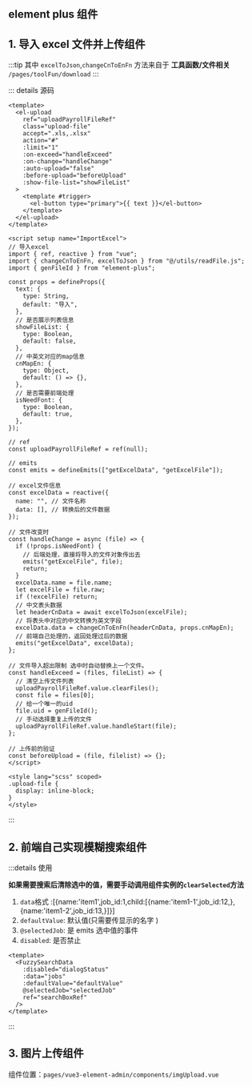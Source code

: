 ## element plus 组件

<script setup>
  import FuzzySearchData from './components/fuzzySearchData.vue'
  const data = [
  {name:'item1',job_id:1,child:[{name:'item1-1',job_id:12,},{name:'item1-2',job_id:13,}]},
  {name:'item2',job_id:2,child:[{name:'item2-1',job_id:22,},{name:'item2-2',job_id:23,}]},
  {name:'item3',job_id:3,child:[{name:'item3-1',job_id:32,},{name:'item3-2',job_id:33,}]},
  ]
</script>

## 1. 导入 excel 文件并上传组件

:::tip
其中 `excelToJson`,`changeCnToEnFn` 方法来自于 **工具函数/文件相关** `/pages/toolFun/download`
:::

::: details 源码

```vue
<template>
  <el-upload
    ref="uploadPayrollFileRef"
    class="upload-file"
    accept=".xls,.xlsx"
    action="#"
    :limit="1"
    :on-exceed="handleExceed"
    :on-change="handleChange"
    :auto-upload="false"
    :before-upload="beforeUpload"
    :show-file-list="showFileList"
  >
    <template #trigger>
      <el-button type="primary">{{ text }}</el-button>
    </template>
  </el-upload>
</template>

<script setup name="ImportExcel">
// 导入excel
import { ref, reactive } from "vue";
import { changeCnToEnFn, excelToJson } from "@/utils/readFile.js";
import { genFileId } from "element-plus";

const props = defineProps({
  text: {
    type: String,
    default: "导入",
  },
  // 是否展示列表信息
  showFileList: {
    type: Boolean,
    default: false,
  },
  // 中英文对应的map信息
  cnMapEn: {
    type: Object,
    default: () => {},
  },
  // 是否需要前端处理
  isNeedFont: {
    type: Boolean,
    default: true,
  },
});

// ref
const uploadPayrollFileRef = ref(null);

// emits
const emits = defineEmits(["getExcelData", "getExcelFile"]);

// excel文件信息
const excelData = reactive({
  name: "", // 文件名称
  data: [], // 转换后的文件数据
});

// 文件改变时
const handleChange = async (file) => {
  if (!props.isNeedFont) {
    // 后端处理，直接将导入的文件对象传出去
    emits("getExcelFile", file);
    return;
  }
  excelData.name = file.name;
  let excelFile = file.raw;
  if (!excelFile) return;
  // 中文表头数据
  let headerCnData = await excelToJson(excelFile);
  // 将表头中对应的中文转换为英文字段
  excelData.data = changeCnToEnFn(headerCnData, props.cnMapEn);
  // 前端自己处理的，返回处理过后的数据
  emits("getExcelData", excelData);
};

// 文件导入超出限制 选中时自动替换上一个文件。
const handleExceed = (files, fileList) => {
  // 清空上传文件列表
  uploadPayrollFileRef.value.clearFiles();
  const file = files[0];
  // 给一个唯一的uid
  file.uid = genFileId();
  // 手动选择重复上传的文件
  uploadPayrollFileRef.value.handleStart(file);
};

// 上传前的验证
const beforeUpload = (file, filelist) => {};
</script>

<style lang="scss" scoped>
.upload-file {
  display: inline-block;
}
</style>
```

:::

## 2. 前端自己实现模糊搜索组件

<FuzzySearchData :data='data'/>

:::details 使用

**如果需要搜索后清除选中的值，需要手动调用组件实例的`clearSelected`方法**

1. `data`格式 :[{name:'item1',job_id:1,child:[{name:'item1-1',job_id:12,},{name:'item1-2',job_id:13,}]}]
2. `defaultValue`: 默认值(只需要传显示的名字 )
3. `@selectedJob`: 是 emits 选中值的事件
4. `disabled`: 是否禁止

```vue
<template>
  <FuzzySearchData
    :disabled="dialogStatus"
    :data="jobs"
    :defaultValue="defaultValue"
    @selectedJob="selectedJob"
    ref="searchBoxRef"
  />
</template>
```

:::

## 3. 图片上传组件

组件位置：`pages/vue3-element-admin/components/imgUpload.vue`
